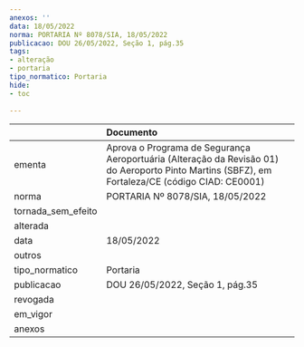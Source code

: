 ```yaml
---
anexos: ''
data: 18/05/2022
norma: PORTARIA Nº 8078/SIA, 18/05/2022
publicacao: DOU 26/05/2022, Seção 1, pág.35
tags:
- alteração
- portaria
tipo_normatico: Portaria
hide: 
- toc 
 
---
```


|                    | Documento                                                                                                                                       |
|:-------------------|:------------------------------------------------------------------------------------------------------------------------------------------------|
| ementa             | Aprova o Programa de Segurança Aeroportuária (Alteração da Revisão 01) do Aeroporto Pinto Martins (SBFZ), em Fortaleza/CE (código CIAD: CE0001) |
| norma              | PORTARIA Nº 8078/SIA, 18/05/2022                                                                                                                |
| tornada_sem_efeito |                                                                                                                                                 |
| alterada           |                                                                                                                                                 |
| data               | 18/05/2022                                                                                                                                      |
| outros             |                                                                                                                                                 |
| tipo_normatico     | Portaria                                                                                                                                        |
| publicacao         | DOU 26/05/2022, Seção 1, pág.35                                                                                                                 |
| revogada           |                                                                                                                                                 |
| em_vigor           |                                                                                                                                                 |
| anexos             |                                                                                                                                                 |